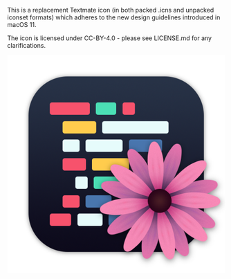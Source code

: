 This is a replacement Textmate icon (in both packed .icns and unpacked iconset formats) which adheres to the new design guidelines introduced in macOS 11.

The icon is licensed under CC-BY-4.0 - please see LICENSE.md for any clarifications.

![Icon at 512 by 512 pixels](./Textmate.iconset/icon_512x512.png)